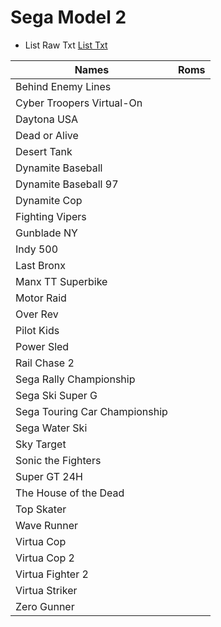 # Sega Model 2 

- List Raw Txt [List Txt](https://github.com/matakko/rom-name/blob/main/txt/model2-name.txt)


 |  Names                          |     Roms     |
 |  -------------------|           -------------------|
 |  Behind Enemy Lines            |          |
 |  Cyber Troopers Virtual-On     |          |
 |  Daytona USA                   |          |
 |  Dead or Alive                 |          |
 |  Desert Tank                   |          |
 |  Dynamite Baseball             |          |
 |  Dynamite Baseball 97          |          |
 |  Dynamite Cop                  |          |
 |  Fighting Vipers               |          |
 |  Gunblade NY                   |          |
 |  Indy 500                      |          |
 |  Last Bronx                    |          |
 |  Manx TT Superbike             |          |
 |  Motor Raid                    |          |
 |  Over Rev                      |          |
 |  Pilot Kids                    |          |
 |  Power Sled                    |          |
 |  Rail Chase 2                  |          |
 |  Sega Rally Championship       |          |
 |  Sega Ski Super G              |          |
 |  Sega Touring Car Championship |          |
 |  Sega Water Ski                |          |
 |  Sky Target                    |          |
 |  Sonic the Fighters            |          |
 |  Super GT 24H                  |          |
 |  The House of the Dead         |          |
 |  Top Skater                    |          |
 |  Wave Runner                   |          |
 |  Virtua Cop                    |          |
 |  Virtua Cop 2                  |          |
 |  Virtua Fighter 2              |          |
 |  Virtua Striker                |          |
 |  Zero Gunner                   |          |
